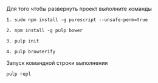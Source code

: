 Для того чтобы развернуть проект выполните команды
```
1. sudo npm install -g purescript --unsafe-perm=true

2. npm install -g pulp bower

3. pulp init

4. pulp browserify

```

Запуск командной строки выполнения
```
pulp repl
```
